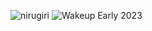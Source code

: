 ![nirugiri](https://img.shields.io/static/v1?label=nirugiri&message=1298989&color=ff69b4)
![Wakeup Early 2023](https://img.shields.io/badge/Wakeup_Early_2023-22/24-blue)

